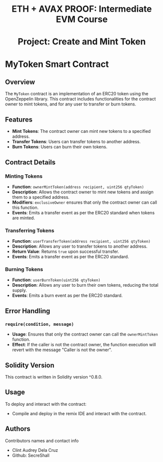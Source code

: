 <h1 align="center">ETH + AVAX PROOF: Intermediate EVM Course</h1>
<h1 align="center">Project: Create and Mint Token</h1>

# MyToken Smart Contract

## Overview

The `MyToken` contract is an implementation of an ERC20 token using the OpenZeppelin library. This contract includes functionalities for the contract owner to mint tokens, and for any user to transfer or burn tokens.

## Features

- **Mint Tokens**: The contract owner can mint new tokens to a specified address.
- **Transfer Tokens**: Users can transfer tokens to another address.
- **Burn Tokens**: Users can burn their own tokens.

## Contract Details

### Minting Tokens

- **Function**: `ownerMintToken(address recipient, uint256 qtyToken)`
- **Description**: Allows the contract owner to mint new tokens and assign them to a specified address.
- **Modifiers**: `exclusiveOwner` ensures that only the contract owner can call this function.
- **Events**: Emits a transfer event as per the ERC20 standard when tokens are minted.

### Transferring Tokens

- **Function**: `userTransferToken(address recipient, uint256 qtyToken)`
- **Description**: Allows any user to transfer tokens to another address.
- **Return Value**: Returns `true` upon successful transfer.
- **Events**: Emits a transfer event as per the ERC20 standard.

### Burning Tokens

- **Function**: `userBurnToken(uint256 qtyToken)`
- **Description**: Allows any user to burn their own tokens, reducing the total supply.
- **Events**: Emits a burn event as per the ERC20 standard.

## Error Handling

### `require(condition, message)`

- **Usage**: Ensures that only the contract owner can call the `ownerMintToken` function.
- **Effect**: If the caller is not the contract owner, the function execution will revert with the message "Caller is not the owner".

## Solidity Version

This contract is written in Solidity version ^0.8.0.

## Usage

To deploy and interact with the contract:
- Compile and deploy in the remix IDE and interact with the contract.

## Authors

Contributors names and contact info

- Clint Audrey Dela Cruz
- Github: SecreShall

